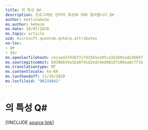 ```yaml
---
title: 의 특성 Q#
description: 프로그래밍 언어의 특성에 대해 알아봅니다 Q# .
author: bettinaheim
ms.author: beheim
ms.date: 10/07/2020
ms.topic: article
uid: microsoft.quantum.qsharp.attributes
no-loc:
- Q#
- $$v
ms.openlocfilehash: cecaa43743bf7cfd3341e10fca3d2691a4a3b697
ms.sourcegitcommit: b930bb59a1ba8f41d2edc9ed98197109aa8c7f1b
ms.translationtype: MT
ms.contentlocale: ko-KR
ms.lasthandoff: 11/26/2020
ms.locfileid: "96233841"
---
```

# <a name="attributes-in-no-locq"></a>의 특성 Q#


[!INCLUDE [source link](~/includes/qsharp-language/Specifications/Language/1_ProgramStructure/5_Attributes.md)]

